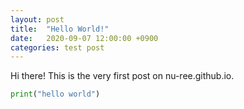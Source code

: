 ```yaml
---
layout: post
title:  "Hello World!"
date:   2020-09-07 12:00:00 +0900
categories: test post
---
```


Hi there!
This is the very first post on nu-ree.github.io.

```python
print("hello world")
```


